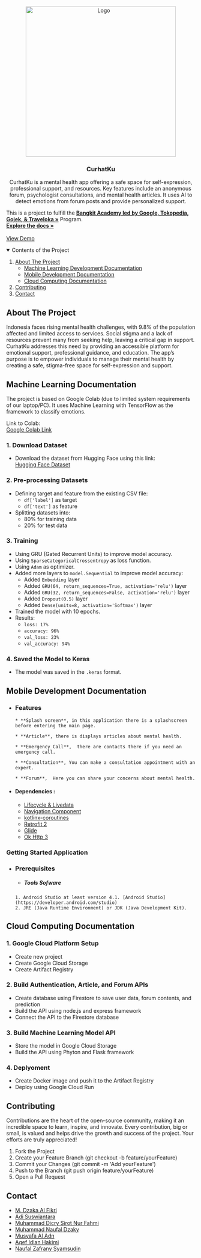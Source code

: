 
<br />
<p align="center">
  <a href="https://github.com/DzakaAl/CurhatKu">
    <img src="https://imgur.com/a/X8nFPTJ" width='400dp' alt="Logo" >
  </a>

  <h3 align="center">CurhatKu</h3>

  <p align="center">
    CurhatKu is a mental health app offering a safe space for self-expression, professional support, and resources. Key features include an anonymous forum, psychologist consultations, and mental health articles. It uses AI to detect emotions from forum posts and provide personalized support.

   This is a project to fulfill the  <a href="https://grow.google/intl/id_id/bangkit/"><strong>Bangkit Academy led by Google, Tokopedia, Gojek, & Traveloka »</strong></a>
   Program.
    <br />
    <a href="https://github.com/DzakaAl/CurhatKu"><strong>Explore the docs »</strong></a>
    <br />
    <br />
    <a href="https://github.com/DzakaAl/CurhatKu">View Demo</a>
  </p>
</p>

<details open="open">
  <summary>Contents of the Project</summary>
  <ol>
    <li>
      <a href="#about-the-project">About The Project</a>
      <ul>
        <li><a href="#machine-learning-documentation">Machine Learning Development Documentation</a></li>
        <li><a href="#mobile-development-documentation">Mobile Development Documentation</a></li>
        <li><a href="#cloud-computing-documentation">Cloud Computing Documentation</a></li>
      </ul>
    </li>
    <li><a href="#contributing">Contributing</a></li>
    <li><a href="#contact">Contact</a></li>
  </ol>
</details>

## About The Project

Indonesia faces rising mental health challenges, with 9.8% of the population affected and limited access to services. Social stigma and a lack of resources prevent many from seeking help, leaving a critical gap in support. CurhatKu addresses this need by providing an accessible platform for emotional support, professional guidance, and education. The app’s purpose is to empower individuals to manage their mental health by creating a safe, stigma-free space for self-expression and support.

## Machine Learning Documentation

The project is based on Google Colab (due to limited system requirements of our laptop/PC). It uses Machine Learning with TensorFlow as the framework to classify emotions.

Link to Colab:  
[Google Colab Link](https://colab.research.google.com/drive/1g_BbxB5QX2NYm4iZ8JkMhMbG0Ahtbz25?usp=sharing)

### 1. Download Dataset
  - Download the dataset from Hugging Face using this link:  
  [Hugging Face Dataset](https://huggingface.co/datasets/elvanromp/emosi)

### 2. Pre-processing Datasets
  - Defining target and feature from the existing CSV file:
    - `df['label']` as target
    - `df['text']` as feature
  - Splitting datasets into:
    - 80% for training data
    - 20% for test data

### 3. Training
   - Using GRU (Gated Recurrent Units) to improve model accuracy.
   - Using `SparseCategoricalCrossentropy` as loss function.
   - Using `Adam` as optimizer.
   - Added more layers to `model.Sequential` to improve model accuracy:
     - Added `Embedding` layer
     - Added `GRU(64, return_sequences=True, activation='relu')` layer
     - Added `GRU(32, return_sequences=False, activation='relu')` layer
     - Added `Dropout(0.5)` layer
     - Added `Dense(units=8, activation='Softmax')` layer
   - Trained the model with 10 epochs.
   - Results:
     - `loss: 17%`
     - `accuracy: 96%`
     - `val_loss: 23%`
     - `val_accuracy: 94%`

### 4. Saved the Model to Keras
  - The model was saved in the `.keras` format.

## Mobile Development Documentation
- ### Features

      * **Splash screen**, in this application there is a splashscreen before entering the main page.

      * **Article**, there is displays articles about mental health.

      * **Emergency Call**,  there are contacts there if you need an emergency call.

      * **Consultation**, You can make a consultation appointment with an expert.

      * **Forum**,  Here you can share your concerns about mental health.

* #### Dependencies :
  - [Lifecycle & Livedata](https://developer.android.com/jetpack/androidx/releases/lifecycle)
  - [Navigation Component](https://developer.android.com/jetpack/androidx/releases/navigation)
  - [kotlinx-coroutines](https://developer.android.com/kotlin/coroutines)    
  - [Retrofit 2](https://square.github.io/retrofit/)    
  - [Glide](https://github.com/bumptech/glide)    
  - [Ok Http 3](https://square.github.io/okhttp/)

### Getting Started Application

  - ### Prerequisites
       - ##### Tools Sofware
        1. Android Studio at least version 4.1. [Android Studio](https://developer.android.com/studio)
        2. JRE (Java Runtime Environment) or JDK (Java Development Kit).

## Cloud Computing Documentation

### 1. Google Cloud Platform Setup
- Create new project
- Create Google Cloud Storage 
- Create Artifact Registry

### 2. Build Authentication, Article, and Forum APIs
- Create database using Firestore to save user data, forum contents, and prediction
- Build the API using node.js and express framework 
- Connect the API to the Firestore database

### 3. Build Machine Learning Model API
- Store the model in Google Cloud Storage
- Build the API using Phyton and Flask framework

### 4. Deplyoment
- Create Docker image and push it to the Artifact Registry
- Deploy using Google Cloud Run

## Contributing

Contributions are the heart of the open-source community, making it an incredible space to learn, inspire, and innovate. Every contribution, big or small, is valued and helps drive the growth and success of the project. Your efforts are truly appreciated!

1. Fork the Project
2. Create your Feature Branch (git checkout -b feature/yourFeature)
3. Commit your Changes (git commit -m 'Add yourFeature')
4. Push to the Branch (git push origin feature/yourFeature)
5. Open a Pull Request

## Contact

- [M. Dzaka Al Fikri](https://www.linkedin.com/in/m-dzaka-al-fikri-7bba421a4/)
- [Adi Suswiantara](https://www.linkedin.com/in/adi-suswiantara-48643a252/)
- [Muhammad Dicry Sirot Nur Fahmi](https://www.linkedin.com/in/muhammad-dicry-sirot-nur-fahmi-a6b572216/)
- [Muhammad Naufal Dzaky](https://www.linkedin.com/in/muhammad-naufal-dzaky-85ab63269/)
- [Musyafa Al Adn](https://www.linkedin.com/in/musyafa-al-adn-30111526b/)
- [Aqef Idlan Hakimi](https://www.linkedin.com/in/aqief-hakimi-37ab5b27a/)
- [Naufal Zafrany Syamsudin](https://www.linkedin.com/in/naufal-zafrany-b77299327/)
